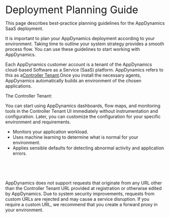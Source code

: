 <p><span style="font-size: 32px">Deployment Planning Guide</span><br></p><p>This page describes best-practice planning guidelines for the AppDynamics SaaS&nbsp;deployment.</p><p>It is important to plan your AppDynamics deployment according to your environment. Taking time to outline your system strategy provides a smooth process flow. You can use these guidelines to start working with AppDynamics.</p><p><span style="color: rgb(29, 28, 29)">Each AppDynamics customer account is a tenant of the AppDynamics cloud-based Software as a Service (SaaS) platform. AppDynamics refers to this as a<a href="https://docs.appdynamics.com/accounts/en/cisco-appdynamics-saas-deployment-user-management" name="sp-plaintextbody-link">Controller Tenant</a>.</span>Once you install the necessary agents, AppDynamics automatically builds an environment of the chosen applications.&nbsp;</p><p>The Controller Tenant:</p><p>You can start using AppDynamics dashboards, flow maps, and monitoring tools in the Controller Tenant UI immediately without instrumentation and configuration. Later, you can customize the configuration for your specific environment and requirements.</p><div><ul><li>Monitors your application workload.</li><li>Uses machine learning to determine what is normal for your environment.</li><li>Applies sensible defaults for detecting abnormal activity and application errors.&nbsp;&nbsp;</li></ul></div><p><br></p><p><br></p><p>AppDynamics does not support requests that originate from any URL other than the Controller Tenant URL provided at registration or otherwise edited by AppDynamics. Due to system security improvements, requests from custom URLs are rejected and may cause a service disruption. If you require a custom URL, we recommend that you create a forward proxy in your environment.</p>
